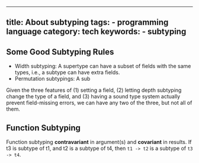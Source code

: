 

---
title: About subtyping
tags:
    - programming language
category: tech
keywords:
    - subtyping
---

## Some Good Subtyping Rules

* Width subtyping: A supertype can have a subset of fields with the same types, i.e., a subtype can have extra fields.
* Permutation subtypings: A sub

Given the three features of (1) setting a field, (2) letting depth
subtyping change the type of a field, and (3) having a sound type system actually prevent field-missing errors, we can have any two of the three, but not all of them.

## Function Subtyping

Function subtyping **contravariant** in argument(s) and **covariant** in results.
If t3 is subtype of t1, and t2 is a subtype of t4, then `t1 -> t2` is a subtype of `t3 -> t4`.
 
<!--stackedit_data:
eyJoaXN0b3J5IjpbLTY0MTQ4MDA1Nl19
-->